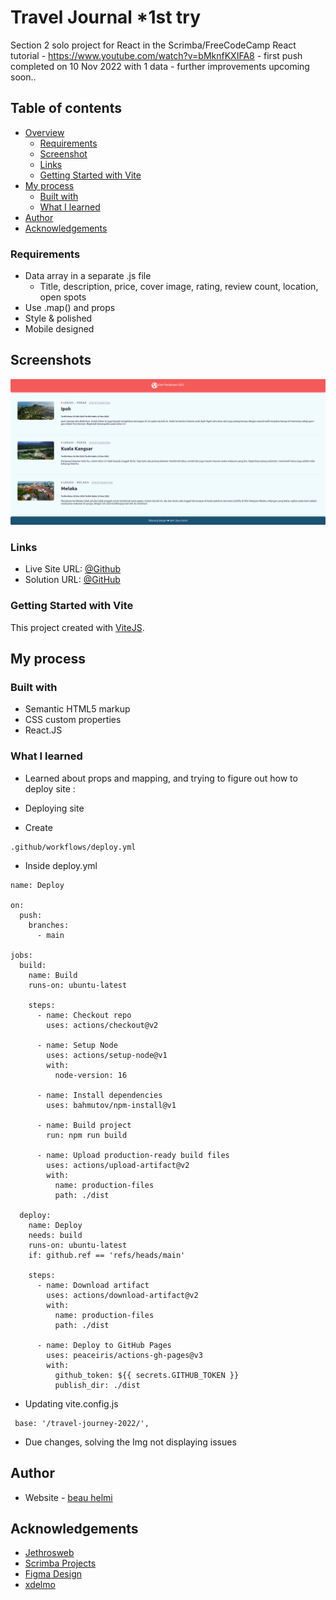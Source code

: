 
#  Travel Journal *1st try


Section 2 solo project for React in the Scrimba/FreeCodeCamp React tutorial - https://www.youtube.com/watch?v=bMknfKXIFA8 - first push completed on 10 Nov 2022 with 1 data - further improvements upcoming soon..

## Table of contents

- [Overview](#overview)
  - [Requirements](#requirements)
  - [Screenshot](#screenshot)
  - [Links](#links)
  - [Getting Started with Vite](#getting-started-with-create-react-app)
- [My process](#my-process)
  - [Built with](#built-with)
  - [What I learned](#what-i-learned)
- [Author](#author)
- [Acknowledgements](#acknowledgements)

### Requirements

- Data array in a separate .js file
  - Title, description, price, cover image, rating, review count, location, open spots
- Use .map() and props
- Style & polished
- Mobile designed

## Screenshots

![App Screenshot](https://github.com/beauhelmi/travel-journey-2022/blob/main/public/2ndpush.png?raw=true)

### Links

- Live Site URL: [@Github](https://beauhelmi.github.io/travel-journey-2022/)
- Solution URL: [@GitHub](https://github.com/beauhelmi/travel-journey-2022)

### Getting Started with Vite

This project created with [ViteJS](https://github.com/vitejs/vite/tree/main/packages/create-vite).

## My process

### Built with

- Semantic HTML5 markup
- CSS custom properties
- React.JS

### What I learned

- Learned about props and mapping, and trying to figure out how to deploy site :

- Deploying site 
- Create 
```
.github/workflows/deploy.yml
```
- Inside deploy.yml
```
name: Deploy

on:
  push:
    branches:
      - main

jobs:
  build:
    name: Build
    runs-on: ubuntu-latest

    steps:
      - name: Checkout repo
        uses: actions/checkout@v2

      - name: Setup Node
        uses: actions/setup-node@v1
        with:
          node-version: 16

      - name: Install dependencies
        uses: bahmutov/npm-install@v1

      - name: Build project
        run: npm run build

      - name: Upload production-ready build files
        uses: actions/upload-artifact@v2
        with:
          name: production-files
          path: ./dist

  deploy:
    name: Deploy
    needs: build
    runs-on: ubuntu-latest
    if: github.ref == 'refs/heads/main'

    steps:
      - name: Download artifact
        uses: actions/download-artifact@v2
        with:
          name: production-files
          path: ./dist

      - name: Deploy to GitHub Pages
        uses: peaceiris/actions-gh-pages@v3
        with:
          github_token: ${{ secrets.GITHUB_TOKEN }}
          publish_dir: ./dist
```

- Updating vite.config.js
```
 base: '/travel-journey-2022/',
```
- Due changes, solving the Img not displaying issues


## Author

- Website - [beau helmi](https://github.com/beauhelmi)

## Acknowledgements

 - [Jethrosweb](https://github.com/topics/travel-journal)
 - [Scrimba Projects](https://www.figma.com/file/QG4cOExkdbIbhSfWJhs2gs/Travel-Journal?node-id=0%3A1)
 - [Figma Design](https://scrimba.com/learn/learnreact/react-section-2-solo-project-co74f46f2b22693c5ea577559)
 - [xdelmo](https://github.com/xdelmo/travel-journal)


